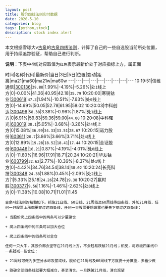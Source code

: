```yaml
---
layout: post
title: 股价四线法则实时数据
date: 2020-5-10
categories: blog
tags: [python,stock]
description: stock index alert
---
```



本文根据雪球大v[古泉](https://xueqiu.com/u/7148646888)的[古泉四线法则](https://xueqiu.com/7148646888/130498192)，计算了自己的一些自选股当前所处位置，用于持续追踪验证，帮助自己进行判断。

**说明**：下表中4线对应取值为`红色`表示最新价处于对应指标上方，属正面

时间|名称|代码|最新价|当日|3日|5日|位置|变动|距离|ma21|ma60|ma21w|ma60w
---|---|---|---|---|---|---|---|---
10:19:51|信维通信|[300136](https://xueqiu.com/S/SZ300136)|`39.88`|1.99%|-4.19%|-5.26%|处`1`线上方|0|-0.00%|41.36|40.95|42.18|`35.79`
10:20:00|寒锐钴业|[300618](https://xueqiu.com/S/SZ300618)|`47.3`|1.94%|-10.51%|-7.63%|处`0`线上方|0|-14.69%|50.05|52.78|61.95|58.02
10:20:03|中科创达|[300496](https://xueqiu.com/S/SZ300496)|`58.38`|3.38%|-0.96%|1.87%|处`1`线上方|0|6.91%|59.83|59.36|59.00|`44.00`
10:20:08|中科曙光|[603019](https://xueqiu.com/S/SH603019)|`38.1`|5.05%|-3.68%|-3.26%|处`4`线上方|0|15.08%|`36.99`|`34.33`|`33.51`|`28.67`
10:20:15|诺力股份|[603611](https://xueqiu.com/S/SH603611)|`20.7`|3.86%|3.66%|3.71%|处`4`线上方|0|12.89%|`19.28`|`18.52`|`18.41`|`17.44`
10:20:15|金证股份|[600446](https://xueqiu.com/S/SH600446)|`16.21`|0.87%|-4.19%|-4.01%|处`0`线上方|0|-11.80%|16.96|17.91|18.71|20.24
10:20:21|华友钴业|[603799](https://xueqiu.com/S/SH603799)|`32.62`|2.77%|-10.36%|-8.37%|处`1`线上方|0|-4.42%|34.76|34.54|38.14|`30.02`
10:20:24|长亮科技|[300348](https://xueqiu.com/S/SZ300348)|`24.38`|1.88%|0.45%|-2.09%|处`2`线上方|1|5.33%|25.18|`24.26`|24.78|`19.38`
10:20:27|赢时胜|[300377](https://xueqiu.com/S/SZ300377)|`9.56`|1.16%|-1.46%|-2.62%|处`0`线上方|0|-11.38%|10.08|10.71|11.01|11.45

```
古泉4线法则的精髓如下。抓住21日线、60日线、21周线及60周线等四条线，外加21月线，任何一只股票上涨都要穿过这四条线，任何一只股票要想爆雷也要先下穿过这四条线：

+ 当股价爬上四条线中的两条可以少量建仓

+ 爬上四条线中的三条可以加大仓位

+ 爬上四条线中的四条可以全仓

任何一只大牛，其股价都会坚守在21月线上方，不会轻易跌破21月线；相反，每跌破四条线中一条就减一些仓位：

+ 21周线可做为多空分水岭及警戒线，股价在21周线及60周线下方就要十分慎重，多看少做

+ 跌破全部四条线就要大幅减仓，甚至清仓，一旦跌破21月线，清仓观望
```